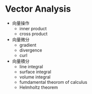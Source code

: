 # Vector Analysis
   - 向量操作 
        - inner product
        - cross product
   - 向量微分
        - gradient
        - divergence
        - curl
   - 向量積分
        - line integral
        - surface integral
        - volume integral
        - fumdamental theorom of calculus
        - Helmholtz theorem
     